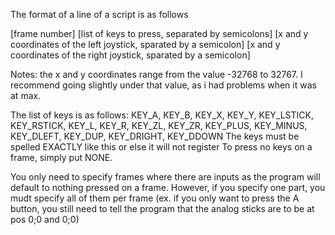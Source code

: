 The format of a line of a script is as follows

[frame number] [list of keys to press, separated by semicolons] [x and y coordinates of the left joystick, sparated by a semicolon] [x and y coordinates of the right joystick, sparated by a semicolon]

Notes: the x and y coordinates range from the value -32768 to 32767. I recommend going slightly under that value, as i had problems when it was at max.

The list of keys is as follows:
KEY_A, KEY_B, KEY_X, KEY_Y, KEY_LSTICK, KEY_RSTICK, KEY_L, KEY_R, KEY_ZL, KEY_ZR, KEY_PLUS, KEY_MINUS, KEY_DLEFT, KEY_DUP, KEY_DRIGHT, KEY_DDOWN
The keys must be spelled EXACTLY like this or else it will not register
To press no keys on a frame, simply put NONE.

You only need to specify frames where there are inputs as the program will default to nothing pressed on a frame. However, if you specify one part, you mudt specify all of them per frame (ex. if you only want to press the A button, you still need to tell the program that the analog sticks are to be at pos 0;0 and 0;0)